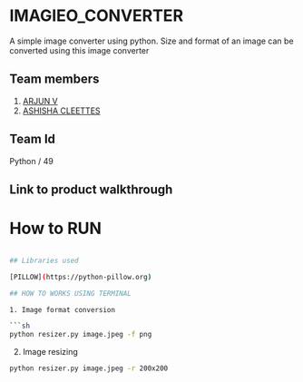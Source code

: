 # IMAGIEO_CONVERTER

A simple image converter using python. Size and format of an image can be converted using this image converter

## Team members
1. [ARJUN V](https://github.com/arjunvaradiyill)
2. [ASHISHA CLEETTES](https://github.com/AshishaCleettes)

## Team Id
Python / 49

## Link to product walkthrough
 
 # How to RUN
 ``` sh pip intall pillow

## Libraries used

[PILLOW](https://python-pillow.org)

## HOW TO WORKS USING TERMINAL

1. Image format conversion

```sh
python resizer.py image.jpeg -f png 
```
2. Image resizing


```sh
python resizer.py image.jpeg -r 200x200 
```

